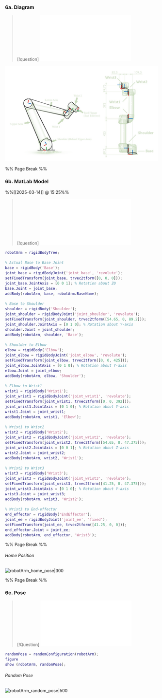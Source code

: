 ### 6a. Diagram

> [!question] 
> ![6a. Assign appropriate frames to the given robot (on the given figure or your own sketch).](Questions.md#6a.%20Assign%20appropriate%20frames%20to%20the%20given%20robot%20(on%20the%20given%20figure%20or%20your%20own%20sketch).)

![IK Frames Diagram (Pose)](IK%20Frames%20Diagram%20(Pose).png)

%% Page Break %% <div style="page-break-after: always;"></div>

### 6b. MatLab Model
%%[[2025-03-14]] @ 15:25%%

> [!question] 
> ![6b. Now that you have assigned appropriate frames, model this robot in MATLAB, show your code (copy and paste here) and result (save as figure the insert here, not screen capture).](Questions.md#6b.%20Now%20that%20you%20have%20assigned%20appropriate%20frames,%20model%20this%20robot%20in%20MATLAB,%20show%20your%20code%20(copy%20and%20paste%20here)%20and%20result%20(save%20as%20figure%20the%20insert%20here,%20not%20screen%20capture).)

```MATLAB title="DefRobotArm.m"
robotArm = rigidBodyTree;

% Actual Base to Base Joint
base = rigidBody('Base');
joint_base = rigidBodyJoint('joint_base', 'revolute');
setFixedTransform(joint_base, trvec2tform([0, 0, 0]));
joint_base.JointAxis = [0 0 1]; % Rotation about Z0
base.Joint = joint_base;
addBody(robotArm, base, robotArm.BaseName);

% Base to Shoulder
shoulder = rigidBody('Shoulder');
joint_shoulder = rigidBodyJoint('joint_shoulder', 'revolute');
setFixedTransform(joint_shoulder, trvec2tform([54.65, 0, 89.2]));
joint_shoulder.JointAxis = [0 1 0]; % Rotation about Y-axis
shoulder.Joint = joint_shoulder;
addBody(robotArm, shoulder, 'Base');

% Shoulder to Elbow
elbow = rigidBody('Elbow');
joint_elbow = rigidBodyJoint('joint_elbow', 'revolute');
setFixedTransform(joint_elbow, trvec2tform([0, 0, 425]));
joint_elbow.JointAxis = [0 1 0]; % Rotation about Y-axis
elbow.Joint = joint_elbow;
addBody(robotArm, elbow, 'Shoulder');

% Elbow to Wrist1
wrist1 = rigidBody('Wrist1');
joint_wrist1 = rigidBodyJoint('joint_wrist1', 'revolute');
setFixedTransform(joint_wrist1, trvec2tform([0, 0, 392]));
joint_wrist1.JointAxis = [0 1 0]; % Rotation about Y-axis
wrist1.Joint = joint_wrist1;
addBody(robotArm, wrist1, 'Elbow');

% Wrist1 to Wrist2
wrist2 = rigidBody('Wrist2');
joint_wrist2 = rigidBodyJoint('joint_wrist2', 'revolute');
setFixedTransform(joint_wrist2, trvec2tform([54.65, 0, 47.375]));
joint_wrist2.JointAxis = [0 0 1]; % Rotation about Z-axis
wrist2.Joint = joint_wrist2;
addBody(robotArm, wrist2, 'Wrist1');

% Wrist2 to Wrist3
wrist3 = rigidBody('Wrist3');
joint_wrist3 = rigidBodyJoint('joint_wrist3', 'revolute');
setFixedTransform(joint_wrist3, trvec2tform([41.25, 0, 47.375]));
joint_wrist3.JointAxis = [0 1 0]; % Rotation about Y-axis
wrist3.Joint = joint_wrist3;
addBody(robotArm, wrist3, 'Wrist2');

% Wrist3 to End-effector
end_effector = rigidBody('EndEffector');
joint_ee = rigidBodyJoint('joint_ee', 'fixed');
setFixedTransform(joint_ee, trvec2tform([41.25, 0, 0]));
end_effector.Joint = joint_ee;
addBody(robotArm, end_effector, 'Wrist3');
```

%% Page Break %% <div style="page-break-after: always;"></div>

###### Home Position
![robotArm_home_pose|300](robotArm_home_pose.jpg)

%% Page Break %% <div style="page-break-after: always;"></div>

### 6c. Pose

> [!Question]
> ![6c. Assign a random configuration (angles) to this robot, using MATLAB, show your code (copy and paste here) and result (save as figure the insert here, not screen capture).](Questions.md#6c.%20Assign%20a%20random%20configuration%20(angles)%20to%20this%20robot,%20using%20MATLAB,%20show%20your%20code%20(copy%20and%20paste%20here)%20and%20result%20(save%20as%20figure%20the%20insert%20here,%20not%20screen%20capture).)

```MATLAB
randomPose = randomConfiguration(robotArm);
figure
show (robotArm, randomPose);
```

###### Random Pose
![robotArm_random_pose|500](robotArm_random_pose.jpg)